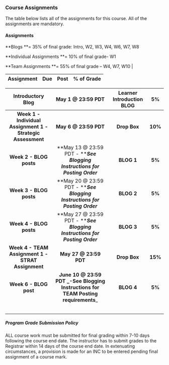 ### Course Assignments

The table below lists all of the assignments for this course. All of the assignments are mandatory.

#### Assignments

**Blogs **= 35% of final grade:  Intro, W2, W3, W4, W6, W7, W8

**Individual Assignments **=   10% of final grade- W1

**Team Assignments **= 55%  of final grade – W4, W7,   W10 \|

| **Assignment** | **Due** | **Post** | **% of Grade** |
| :---: | :---: | :---: | :---: |


| **Introductory Blog** | May 1 @ 23:59  PDT | Learner Introduction BLOG | 5% |
| :---: | :---: | :---: | :---: |
| **Week 1 - Individual Assignment 1 - Strategic Assessment** | **May 6 @ 23:59  PDT** | **Drop Box** | **10%** |
| **Week 2 - BLOG posts** | **May 13 @ 23:59  PDT - **_**See Blogging Instructions for   Posting Order**_ | **BLOG 1** | **5%** |
| **Week 3 - BLOG posts** | **May 20 @ 23:59  PDT -  **_**See   Blogging Instructions for Posting Order**_ | **BLOG 2** | **5%** |
| **Week 4 - BLOG posts** | **May 27 @ 23:59  PDT - **_**See    Blogging Instructions for Posting Order**_ | **BLOG 3** | **5%** |
| **Week 4 - TEAM Assignment 1 - STRAT Assignment** | **May 27 @ 23:59  PDT** | **Drop Box** | **15%** |
| **Week 6 - BLOG post** | **June 10 @ 23:59  PDT **_**-See Blogging Instructions for TEAM Posting requirements**_ | **BLOG 4** | **5%** |
|  |  |  |  |
|  |  |  |  |
|  |  |  |  |
|  |  |  |  |
|  |  |  |  |

##### Program Grade Submission Policy

ALL course work must be submitted for final grading within 7-10 days following the course end date. The instructor has to submit grades to the Registrar within 14 days of the course end date. In extenuating circumstances, a provision is made for an INC to be entered pending final assignment of a course mark.

